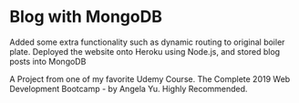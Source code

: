 # Blog with MongoDB

Added some extra functionality such as dynamic routing to original boiler plate.
Deployed the website onto Heroku using Node.js, and stored blog posts into MongoDB

A Project from one of my favorite Udemy Course. The Complete 2019 Web Development Bootcamp - by Angela Yu.
Highly Recommended.
